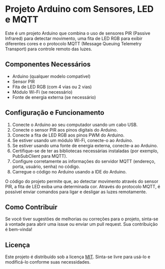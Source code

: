 # Projeto Arduino com Sensores, LED e MQTT

Este é um projeto Arduino que combina o uso de sensores PIR (Passive Infrared) para detectar movimento, uma fita de LED RGB para exibir diferentes cores e o protocolo MQTT (Message Queuing Telemetry Transport) para controle remoto das luzes.

## Componentes Necessários

- Arduino (qualquer modelo compatível)
- Sensor PIR
- Fita de LED RGB (com 4 vias ou 2 vias)
- Módulo Wi-Fi (se necessário)
- Fonte de energia externa (se necessário)

## Configuração e Funcionamento

1. Conecte o Arduino ao seu computador usando um cabo USB.
2. Conecte o sensor PIR aos pinos digitais do Arduino.
3. Conecte a fita de LED RGB aos pinos PWM do Arduino.
4. Se estiver usando um módulo Wi-Fi, conecte-o ao Arduino.
5. Se estiver usando uma fonte de energia externa, conecte-a ao Arduino.
6. Certifique-se de ter as bibliotecas necessárias instaladas (por exemplo, PubSubClient para MQTT).
7. Configure corretamente as informações do servidor MQTT (endereço, porta, usuário, senha) no código.
8. Carregue o código no Arduino usando a IDE do Arduino.

O código do projeto permite que, ao detectar movimento através do sensor PIR, a fita de LED exiba uma determinada cor. Através do protocolo MQTT, é possível enviar comandos para ligar e desligar as luzes remotamente.

## Como Contribuir

Se você tiver sugestões de melhorias ou correções para o projeto, sinta-se à vontade para abrir uma issue ou enviar um pull request. Sua contribuição é bem-vinda!

## Licença

Este projeto é distribuído sob a licença [MIT](LICENSE). Sinta-se livre para usá-lo e modificá-lo conforme suas necessidades.

